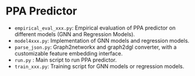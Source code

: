 # PPA Predictor

* `empirical_eval_xxx.py`: Empirical evaluation of PPA predictor on different models (GNN and Regression Models).
* `model4xxx.py`: Implementation of GNN models and regression models.
* `parse_json.py`: Graph2networkx and graph2dgl converter, with a customizable feature embedding interface.
* `run.py` : Main script to run PPA predictor.
* `train_xxx.py`: Training script for GNN models or regression models.
